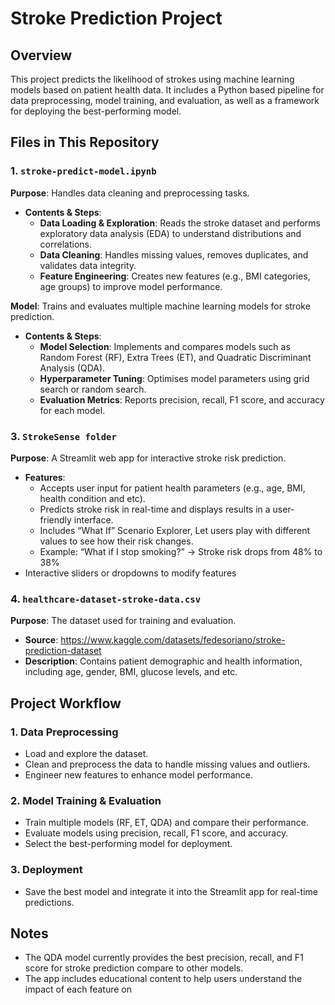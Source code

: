 # Stroke Prediction Project

## Overview
This project predicts the likelihood of strokes using machine learning models based on patient health data. It includes a Python based pipeline for data preprocessing, model training, and evaluation, as well as a framework for deploying the best-performing model.

## Files in This Repository

### 1. `stroke-predict-model.ipynb`
**Purpose**: Handles data cleaning and preprocessing tasks.
- **Contents & Steps**:
  - **Data Loading & Exploration**: Reads the stroke dataset and performs exploratory data analysis (EDA) to understand distributions and correlations.
  - **Data Cleaning**: Handles missing values, removes duplicates, and validates data integrity.
  - **Feature Engineering**: Creates new features (e.g., BMI categories, age groups) to improve model performance.

**Model**: Trains and evaluates multiple machine learning models for stroke prediction.
- **Contents & Steps**:
  - **Model Selection**: Implements and compares models such as Random Forest (RF), Extra Trees (ET), and Quadratic Discriminant Analysis (QDA).
  - **Hyperparameter Tuning**: Optimises model parameters using grid search or random search.
  - **Evaluation Metrics**: Reports precision, recall, F1 score, and accuracy for each model.

### 3. `StrokeSense folder`
**Purpose**: A Streamlit web app for interactive stroke risk prediction.
- **Features**:
  - Accepts user input for patient health parameters (e.g., age, BMI, health condition and etc).
  - Predicts stroke risk in real-time and displays results in a user-friendly interface.
  - Includes “What If” Scenario Explorer, Let users play with different values to see how their risk changes.
  - Example:  “What if I stop smoking?” → Stroke risk drops from 48% to 38%
- Interactive sliders or dropdowns to modify features

### 4. `healthcare-dataset-stroke-data.csv`
**Purpose**: The dataset used for training and evaluation.
- **Source**: https://www.kaggle.com/datasets/fedesoriano/stroke-prediction-dataset 
- **Description**: Contains patient demographic and health information, including age, gender, BMI, glucose levels, and etc.

## Project Workflow

### 1. Data Preprocessing
- Load and explore the dataset.
- Clean and preprocess the data to handle missing values and outliers.
- Engineer new features to enhance model performance.

### 2. Model Training & Evaluation
- Train multiple models (RF, ET, QDA) and compare their performance.
- Evaluate models using precision, recall, F1 score, and accuracy.
- Select the best-performing model for deployment.

### 3. Deployment
- Save the best model and integrate it into the Streamlit app for real-time predictions.



## Notes
- The QDA model currently provides the best precision, recall, and F1 score for stroke prediction compare to other models.
- The app includes educational content to help users understand the impact of each feature on
